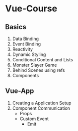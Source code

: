 # Vue-Course

## **Basics**
  1. Data Binding 
  2. Event Binding
  3. Reactivity
  4. Dynamic Styling
  5. Conditional Content and Lists
  6. Monster Slayer Game
  7. Behind Scenes using refs
  8. Components


## **Vue-App**
  1. Creating a Application Setup
  2. Component Communication
     - Props
     - Custom Event
       - Emit
